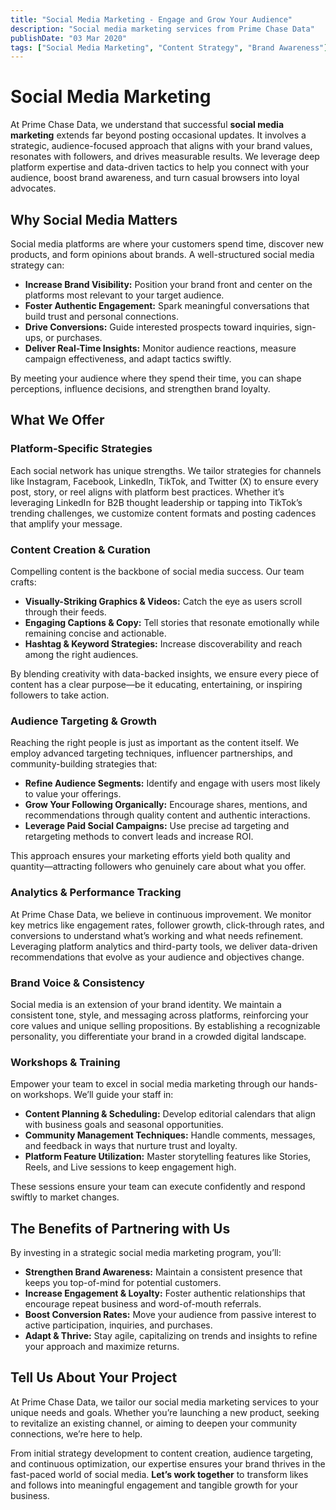 ```yaml
---
title: "Social Media Marketing - Engage and Grow Your Audience"
description: "Social media marketing services from Prime Chase Data"
publishDate: "03 Mar 2020"
tags: ["Social Media Marketing", "Content Strategy", "Brand Awareness"]
---
```


# Social Media Marketing

At Prime Chase Data, we understand that successful **social media marketing** extends far beyond posting occasional updates. It involves a strategic, audience-focused approach that aligns with your brand values, resonates with followers, and drives measurable results. We leverage deep platform expertise and data-driven tactics to help you connect with your audience, boost brand awareness, and turn casual browsers into loyal advocates.

## Why Social Media Matters

Social media platforms are where your customers spend time, discover new products, and form opinions about brands. A well-structured social media strategy can:

- **Increase Brand Visibility:** Position your brand front and center on the platforms most relevant to your target audience.
- **Foster Authentic Engagement:** Spark meaningful conversations that build trust and personal connections.
- **Drive Conversions:** Guide interested prospects toward inquiries, sign-ups, or purchases.
- **Deliver Real-Time Insights:** Monitor audience reactions, measure campaign effectiveness, and adapt tactics swiftly.

By meeting your audience where they spend their time, you can shape perceptions, influence decisions, and strengthen brand loyalty.

## What We Offer

### Platform-Specific Strategies

Each social network has unique strengths. We tailor strategies for channels like Instagram, Facebook, LinkedIn, TikTok, and Twitter (X) to ensure every post, story, or reel aligns with platform best practices. Whether it’s leveraging LinkedIn for B2B thought leadership or tapping into TikTok’s trending challenges, we customize content formats and posting cadences that amplify your message.

### Content Creation & Curation

Compelling content is the backbone of social media success. Our team crafts:

- **Visually-Striking Graphics & Videos:** Catch the eye as users scroll through their feeds.
- **Engaging Captions & Copy:** Tell stories that resonate emotionally while remaining concise and actionable.
- **Hashtag & Keyword Strategies:** Increase discoverability and reach among the right audiences.

By blending creativity with data-backed insights, we ensure every piece of content has a clear purpose—be it educating, entertaining, or inspiring followers to take action.

### Audience Targeting & Growth

Reaching the right people is just as important as the content itself. We employ advanced targeting techniques, influencer partnerships, and community-building strategies that:

- **Refine Audience Segments:** Identify and engage with users most likely to value your offerings.
- **Grow Your Following Organically:** Encourage shares, mentions, and recommendations through quality content and authentic interactions.
- **Leverage Paid Social Campaigns:** Use precise ad targeting and retargeting methods to convert leads and increase ROI.

This approach ensures your marketing efforts yield both quality and quantity—attracting followers who genuinely care about what you offer.

### Analytics & Performance Tracking

At Prime Chase Data, we believe in continuous improvement. We monitor key metrics like engagement rates, follower growth, click-through rates, and conversions to understand what’s working and what needs refinement. Leveraging platform analytics and third-party tools, we deliver data-driven recommendations that evolve as your audience and objectives change.

### Brand Voice & Consistency

Social media is an extension of your brand identity. We maintain a consistent tone, style, and messaging across platforms, reinforcing your core values and unique selling propositions. By establishing a recognizable personality, you differentiate your brand in a crowded digital landscape.

### Workshops & Training

Empower your team to excel in social media marketing through our hands-on workshops. We’ll guide your staff in:

- **Content Planning & Scheduling:** Develop editorial calendars that align with business goals and seasonal opportunities.
- **Community Management Techniques:** Handle comments, messages, and feedback in ways that nurture trust and loyalty.
- **Platform Feature Utilization:** Master storytelling features like Stories, Reels, and Live sessions to keep engagement high.

These sessions ensure your team can execute confidently and respond swiftly to market changes.

## The Benefits of Partnering with Us

By investing in a strategic social media marketing program, you’ll:

- **Strengthen Brand Awareness:** Maintain a consistent presence that keeps you top-of-mind for potential customers.
- **Increase Engagement & Loyalty:** Foster authentic relationships that encourage repeat business and word-of-mouth referrals.
- **Boost Conversion Rates:** Move your audience from passive interest to active participation, inquiries, and purchases.
- **Adapt & Thrive:** Stay agile, capitalizing on trends and insights to refine your approach and maximize returns.

## Tell Us About Your Project

At Prime Chase Data, we tailor our social media marketing services to your unique needs and goals. Whether you’re launching a new product, seeking to revitalize an existing channel, or aiming to deepen your community connections, we’re here to help.

From initial strategy development to content creation, audience targeting, and continuous optimization, our expertise ensures your brand thrives in the fast-paced world of social media. **Let’s work together** to transform likes and follows into meaningful engagement and tangible growth for your business.
